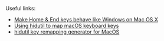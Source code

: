 Useful links:
 * [Make Home & End keys behave like Windows on Mac OS X](https://damieng.com/blog/2015/04/24/make-home-end-keys-behave-like-windows-on-mac-os-x/)
 * [Using hidutil to map macOS keyboard keys](https://rakhesh.com/mac/using-hidutil-to-map-macos-keyboard-keys/)
 * [hidutil key remapping generator for MacOS](https://hidutil-generator.netlify.app/)

